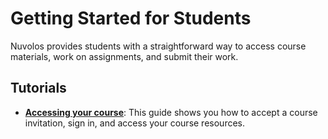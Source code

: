 # Getting Started for Students

Nuvolos provides students with a straightforward way to access course materials, work on assignments, and submit their work.

## Tutorials

- [**Accessing your course**](education-student.md): This guide shows you how to accept a course invitation, sign in, and access your course resources.
